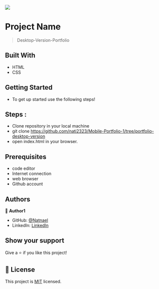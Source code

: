 ![](https://img.shields.io/badge/Microverse-blueviolet)

# Project Name

> Desktop-Version-Portfolio


## Built With

- HTML
- CSS

## Getting Started

 - To get up started use the following steps!

## Steps :

- Clone repository in your local machine
- git clone https://github.com/nati2323/Mobile-Portfolio-1/tree/portfolio-desktop-version
- open index.html in your browser.

## Prerequisites

- code editor
- Internet connection
- web browser
- Github account

## Authors

👤 **Author1**

- GitHub: [@Natnael](https://github.com/nati2323)
- LinkedIn: [LinkedIn](https://www.linkedin.com/in/natnael-amare-b5844510a/)

## Show your support

Give a ⭐️ if you like this project!

## 📝 License

This project is [MIT](./MIT.md) licensed.
